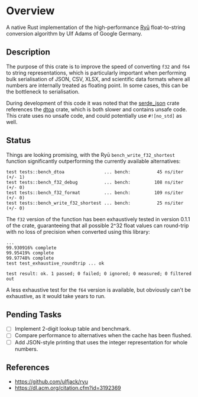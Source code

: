 # Overview
A native Rust implementation of the high-performance [Ryū](https://github.com/ulfjack/ryu) float-to-string conversion
algorithm by Ulf Adams of Google Germany.  

## Description
The purpose of this crate is to improve the speed of converting `f32` and `f64` to string representations, 
which is particularly important when performing bulk serialisation of JSON, CSV, XLSX, and scientific data formats 
where all numbers are internally treated as floating point. In some cases, this can be the bottleneck to serialisation.

During development of this code it was noted that the [serde_json](https://github.com/serde-rs/json/) crate
references the [dtoa](https://github.com/dtolnay/dtoa) crate, which is both slower and contains unsafe
code. This crate uses no unsafe code, and could potentially use `#![no_std]` as well.

## Status
Things are looking promising, with the Ryū `bench_write_f32_shortest` function significantly outperforming the 
currently available alternatives:

```
test tests::bench_dtoa               ... bench:          45 ns/iter (+/- 1)
test tests::bench_f32_debug          ... bench:         108 ns/iter (+/- 0)
test tests::bench_f32_format         ... bench:         109 ns/iter (+/- 0)
test tests::bench_write_f32_shortest ... bench:          25 ns/iter (+/- 0)
```

The `f32` version of the function has been exhaustively tested in version 0.1.1 of the crate, guaranteeing that all possible 2^32 float values can round-trip with no loss of precision when converted using this library:

```
...
99.930916% complete
99.95419% complete
99.97748% complete
test test_exhaustive_roundtrip ... ok

test result: ok. 1 passed; 0 failed; 0 ignored; 0 measured; 0 filtered out
```

A less exhaustive test for the `f64` version is available, but obviously can't be exhaustive, as it would take years to run.

## Pending Tasks
- [ ] Implement 2-digit lookup table and benchmark.
- [ ] Compare performance to alternatives when the cache has been flushed.
- [ ] Add JSON-style printing that uses the integer representation for whole numbers.

## References
* https://github.com/ulfjack/ryu
* https://dl.acm.org/citation.cfm?id=3192369
